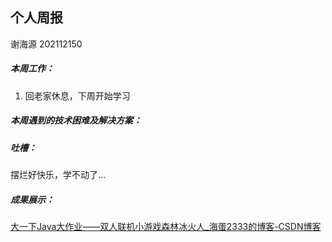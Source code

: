 ## 个人周报

谢海源 202112150

##### 本周工作：

1. 回老家休息，下周开始学习

##### 本周遇到的技术困难及解决方案：



##### 吐槽：

摆烂好快乐，学不动了...

##### 成果展示：

[大一下Java大作业——双人联机小游戏森林冰火人_海蛋2333的博客-CSDN博客](https://blog.csdn.net/m0_60679171/article/details/125710879?spm=1001.2014.3001.5502)

